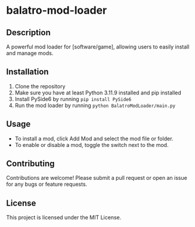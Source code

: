 # balatro-mod-loader

## Description
A powerful mod loader for [software/game], allowing users to easily install and manage mods.

## Installation
1. Clone the repository
2. Make sure you have at least Python 3.11.9 installed and pip installed
3. Install PySide6 by running `pip install PySide6`
3. Run the mod loader by running `python BalatroModLoader/main.py`

## Usage
- To install a mod, click Add Mod and select the mod file or folder.
- To enable or disable a mod, toggle the switch next to the mod.


## Contributing
Contributions are welcome! Please submit a pull request or open an issue for any bugs or feature requests.

## License
This project is licensed under the MIT License.

